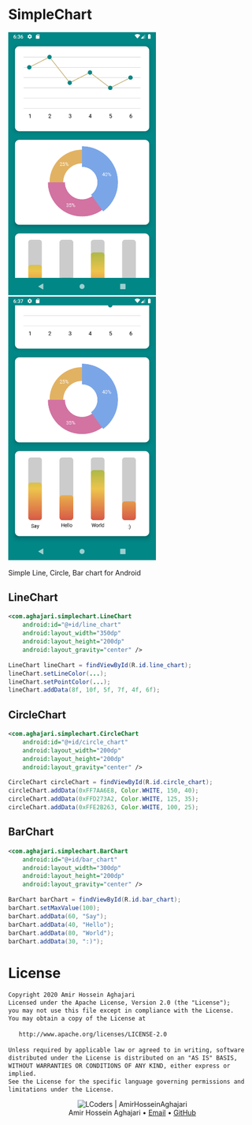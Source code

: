 # SimpleChart
<img src="./images/1.png" width=300 title="Screen">  <img src="./images/2.png" width=300 title="Screen">

Simple Line, Circle, Bar chart for Android

## LineChart
```xml
<com.aghajari.simplechart.LineChart
    android:id="@+id/line_chart"
    android:layout_width="350dp"
    android:layout_height="200dp"
    android:layout_gravity="center" />
```
```java
LineChart lineChart = findViewById(R.id.line_chart);
lineChart.setLineColor(...);
lineChart.setPointColor(...);
lineChart.addData(8f, 10f, 5f, 7f, 4f, 6f);
```

## CircleChart
```xml
<com.aghajari.simplechart.CircleChart
    android:id="@+id/circle_chart"
    android:layout_width="200dp"
    android:layout_height="200dp"
    android:layout_gravity="center" />
```
```java
CircleChart circleChart = findViewById(R.id.circle_chart);
circleChart.addData(0xFF7AA6E8, Color.WHITE, 150, 40);
circleChart.addData(0xFFD273A2, Color.WHITE, 125, 35);
circleChart.addData(0xFFE2B263, Color.WHITE, 100, 25);
```

## BarChart
```xml
<com.aghajari.simplechart.BarChart
    android:id="@+id/bar_chart"
    android:layout_width="300dp"
    android:layout_height="200dp"
    android:layout_gravity="center" />
```
```java
BarChart barChart = findViewById(R.id.bar_chart);
barChart.setMaxValue(100);
barChart.addData(60, "Say");
barChart.addData(40, "Hello");
barChart.addData(80, "World");
barChart.addData(30, ":)");
```

License
=======

    Copyright 2020 Amir Hossein Aghajari
    Licensed under the Apache License, Version 2.0 (the "License");
    you may not use this file except in compliance with the License.
    You may obtain a copy of the License at

       http://www.apache.org/licenses/LICENSE-2.0

    Unless required by applicable law or agreed to in writing, software
    distributed under the License is distributed on an "AS IS" BASIS,
    WITHOUT WARRANTIES OR CONDITIONS OF ANY KIND, either express or implied.
    See the License for the specific language governing permissions and
    limitations under the License.


<div align="center">
  <img width="64" alt="LCoders | AmirHosseinAghajari" src="https://user-images.githubusercontent.com/30867537/90538314-a0a79200-e193-11ea-8d90-0a3576e28a18.png">
  <br><a>Amir Hossein Aghajari</a> • <a href="mailto:amirhossein.aghajari.82@gmail.com">Email</a> • <a href="https://github.com/Aghajari">GitHub</a>
</div>

